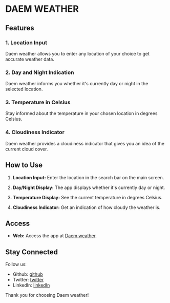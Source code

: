 # DAEM WEATHER

## Features

### 1. Location Input
Daem weather allows you to enter any location of your choice to get accurate weather data.

### 2. Day and Night Indication
Daem weather informs you whether it's currently day or night in the selected location.

### 3. Temperature in Celsius
Stay informed about the temperature in your chosen location in degrees Celsius.

### 4. Cloudiness Indicator
Daem weather provides a cloudiness indicator that gives you an idea of the current cloud cover.

## How to Use

1. **Location Input:** Enter the location in the search bar on the main screen.

2. **Day/Night Display:** The app displays whether it's currently day or night.

3. **Temperature Display:** See the current temperature in degrees Celsius.

4. **Cloudiness Indicator:** Get an indication of how cloudy the weather is.

## Access

- **Web:** Access the app at [Daem weather](http://weather-app-daem007.vercel.app/).

## Stay Connected

Follow us:
- Github: [github](https://www.github.com/daem007)
- Twitter: [twitter](https://www.twitter.com/daem007)
- LinkedIn: [linkedIn](https://www.linkedin.com/in/emmanuel-nnaemekam-nwatu/)

Thank you for choosing Daem weather!

